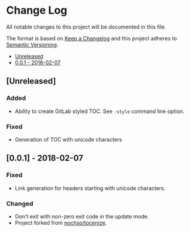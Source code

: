 Change Log
==========

All notable changes to this project will be documented in this file.

The format is based on [Keep a Changelog](http://keepachangelog.com/) and this
project adheres to [Semantic Versioning](http://semver.org/).

- [Unreleased](#Unreleased)
- [0.0.1 - 2018-02-07](#001---2018-02-07)

<!--
Added      new features.
Changed    changes in existing functionality.
Deprecated once-stable features removed in upcoming releases.
Removed    deprecated features removed in this release.
Fixed      any bug fixes.
Security   invite users to upgrade in case of vulnerabilities.
-->

[Unreleased]
------------

### Added

- Ability to create GitLab styled TOC.  See `-style` command line option.

### Fixed

- Generation of TOC with unicode characters

[0.0.1] - 2018-02-07
--------------------

### Fixed
- Link generation for headers starting with unicode characters.

### Changed
- Don't exit with non-zero exit code in the update mode.
- Project forked from [nochso/tocenize](https://github.com/nochso/tocenize).
